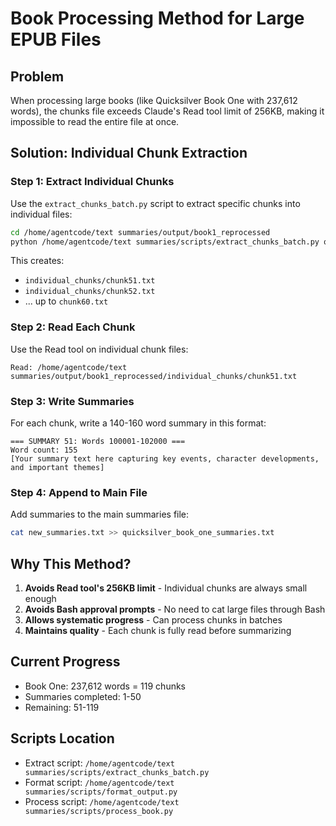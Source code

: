 # Book Processing Method for Large EPUB Files

## Problem
When processing large books (like Quicksilver Book One with 237,612 words), the chunks file exceeds Claude's Read tool limit of 256KB, making it impossible to read the entire file at once.

## Solution: Individual Chunk Extraction

### Step 1: Extract Individual Chunks
Use the `extract_chunks_batch.py` script to extract specific chunks into individual files:

```bash
cd /home/agentcode/text summaries/output/book1_reprocessed
python /home/agentcode/text summaries/scripts/extract_chunks_batch.py quicksilver_book_one_chunks.txt 51 60
```

This creates:
- `individual_chunks/chunk51.txt`
- `individual_chunks/chunk52.txt`
- ... up to `chunk60.txt`

### Step 2: Read Each Chunk
Use the Read tool on individual chunk files:
```
Read: /home/agentcode/text summaries/output/book1_reprocessed/individual_chunks/chunk51.txt
```

### Step 3: Write Summaries
For each chunk, write a 140-160 word summary in this format:
```
=== SUMMARY 51: Words 100001-102000 ===
Word count: 155
[Your summary text here capturing key events, character developments, and important themes]
```

### Step 4: Append to Main File
Add summaries to the main summaries file:
```bash
cat new_summaries.txt >> quicksilver_book_one_summaries.txt
```

## Why This Method?
1. **Avoids Read tool's 256KB limit** - Individual chunks are always small enough
2. **Avoids Bash approval prompts** - No need to cat large files through Bash
3. **Allows systematic progress** - Can process chunks in batches
4. **Maintains quality** - Each chunk is fully read before summarizing

## Current Progress
- Book One: 237,612 words = 119 chunks
- Summaries completed: 1-50
- Remaining: 51-119

## Scripts Location
- Extract script: `/home/agentcode/text summaries/scripts/extract_chunks_batch.py`
- Format script: `/home/agentcode/text summaries/scripts/format_output.py`
- Process script: `/home/agentcode/text summaries/scripts/process_book.py`